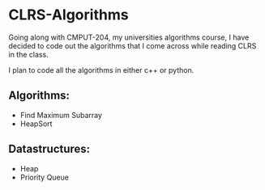 # CLRS-Algorithms
Going along with CMPUT-204, my universities algorithms course, I have decided to code out the algorithms that I come across while reading CLRS in the class.

I plan to code all the algorithms in either c++ or python.

## Algorithms:
- Find Maximum Subarray
- HeapSort

## Datastructures:
- Heap 
- Priority Queue